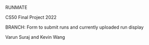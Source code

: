 RUNMATE

CS50 Final Project 2022

BRANCH: Form to submit runs and currently uploaded run display

Varun Suraj and Kevin Wang